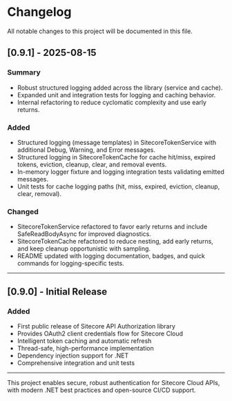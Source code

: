 # Changelog

All notable changes to this project will be documented in this file.

## [0.9.1] - 2025-08-15
### Summary
- Robust structured logging added across the library (service and cache).
- Expanded unit and integration tests for logging and caching behavior.
- Internal refactoring to reduce cyclomatic complexity and use early returns.

### Added
- Structured logging (message templates) in SitecoreTokenService with additional Debug, Warning, and Error messages.
- Structured logging in SitecoreTokenCache for cache hit/miss, expired tokens, eviction, cleanup, clear, and removal events.
- In-memory logger fixture and logging integration tests validating emitted messages.
- Unit tests for cache logging paths (hit, miss, expired, eviction, cleanup, clear, removal).

### Changed
- SitecoreTokenService refactored to favor early returns and include SafeReadBodyAsync for improved diagnostics.
- SitecoreTokenCache refactored to reduce nesting, add early returns, and keep cleanup opportunistic with sampling.
- README updated with logging documentation, badges, and quick commands for logging-specific tests.

---

## [0.9.0] - Initial Release
### Added
- First public release of Sitecore API Authorization library
- Provides OAuth2 client credentials flow for Sitecore Cloud
- Intelligent token caching and automatic refresh
- Thread-safe, high-performance implementation
- Dependency injection support for .NET
- Comprehensive integration and unit tests

---

This project enables secure, robust authentication for Sitecore Cloud APIs, with modern .NET best practices and open-source CI/CD support.
